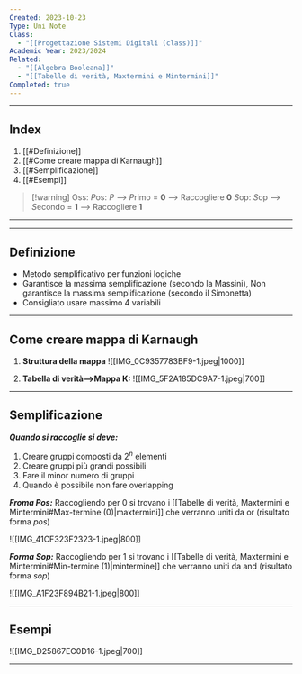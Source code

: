 ```yaml
---
Created: 2023-10-23
Type: Uni Note
Class:
  - "[[Progettazione Sistemi Digitali (class)]]"
Academic Year: 2023/2024
Related:
  - "[[Algebra Booleana]]"
  - "[[Tabelle di verità, Maxtermini e Mintermini]]"
Completed: true
---
```

---
## Index
1. [[#Definizione]]
2. [[#Come creare mappa di Karnaugh]]
3. [[#Semplificazione]]
4. [[#Esempi]]

>[!warning] Oss:
>*P*os: *P* --> *P*rimo = **0** --> Raccogliere **0**
>*S*op: *S*op --> *S*econdo  = **1** --> Raccogliere **1**
---

---
## Definizione
- Metodo semplificativo per funzioni logiche 
- Garantisce la massima semplificazione (secondo la Massini), Non garantisce la massima semplificazione (secondo il Simonetta)
- Consigliato usare massimo 4 variabili

---
## Come creare mappa di Karnaugh
1. **Struttura della mappa**
![[IMG_0C9357783BF9-1.jpeg|1000]]

2. **Tabella di verità-->Mappa K:**
![[IMG_5F2A185DC9A7-1.jpeg|700]]

---
## Semplificazione

***Quando si raccoglie si deve:***
1. Creare gruppi composti da $2^n$ elementi
2. Creare gruppi più grandi possibili 
3. Fare il minor numero di gruppi
4. Quando è possibile non fare overlapping 

***Froma Pos:***
Raccogliendo per 0 si trovano i [[Tabelle di verità, Maxtermini e Mintermini#Max-termine (0)|maxtermini]] che verranno uniti da or (risultato forma *pos*)

![[IMG_41CF323F2323-1.jpeg|800]]

***Forma Sop:***
Raccogliendo per 1 si trovano i [[Tabelle di verità, Maxtermini e Mintermini#Min-termine (1)|mintermine]] che verranno uniti da and (risultato forma *sop*)

![[IMG_A1F23F894B21-1.jpeg|800]]

---
## Esempi

![[IMG_D25867EC0D16-1.jpeg|700]]

---